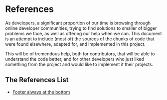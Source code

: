 # References

As developers, a significant proportion of our time is browsing through online developer communities, trying to find solutions to smaller of bigger problems we face, as well as offering our help when we can. This document is an attempt to include (most of) the sources of the chunks of code that were found elsewhere, adapted for, and implemented in this project.

This will be of tremendous help, both for contributors, that will be able to understand the code better, and for other developers who just liked something from the project and would like to implement it their projects.
<br>
## The References List

* [Footer always at the bottom](https://www.freecodecamp.org/news/how-to-keep-your-footer-where-it-belongs-59c6aa05c59c/)
